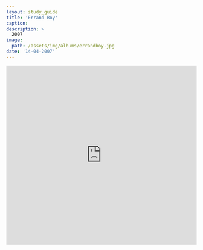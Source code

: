 ```yaml
---
layout: study_guide
title: 'Errand Boy'
caption: 
description: > 
  2007
image: 
  path: /assets/img/albums/errandboy.jpg
date: '14-04-2007'
---
```


<iframe style="border: 0; width: 100%; height: 472px;" src="https://bandcamp.com/EmbeddedPlayer/album=2592365495/size=large/bgcol=333333/linkcol=0f91ff/artwork=small/transparent=true/" seamless><a href="https://errandboy.bandcamp.com/album/errand-boy">Errand Boy by Errand Boy</a></iframe>
